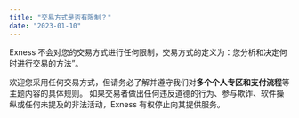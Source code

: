 ```yaml
---
title: "交易方式是否有限制？"
date: "2023-01-10"
---
```


Exness 不会对您的交易方式进行任何限制，交易方式的定义为：您分析和决定何时进行交易的方法”。

欢迎您采用任何交易方式，但请务必了解并遵守我们对**多个个人专区和支付流程**等主题内容的具体规则。 如果交易者做出任何违反道德的行为、参与欺诈、软件操纵或任何未提及的非法活动，Exness 有权停止向其提供服务。
